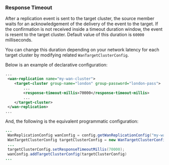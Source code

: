 
### Response Timeout

After a replication event is sent to the target cluster, the source member waits for an acknowledgement of the delivery of the event to the target.
If the confirmation is not received inside a timeout duration window, the event is resent to the target cluster. Default value of this duration is `60000` milliseconds.

You can change this duration depending on your network latency for each target cluster by modifying related `WanTargetClusterConfig`.

Below is an example of declarative configuration:

```xml
...
 <wan-replication name="my-wan-cluster">
    <target-cluster group-name="london" group-password="london-pass">
        ...
        <response-timeout-millis>70000</response-timeout-millis>
        ...
    </target-cluster>
 </wan-replication>
...
```

And, the following is the equivalent programmatic configuration:

```java
...
 WanReplicationConfig wanConfig = config.getWanReplicationConfig("my-wan-cluster");
 WanTargetClusterConfig targetClusterConfig = new WanTargetClusterConfig();
 ...
 targetClusterConfig.setResponseTimeoutMillis(70000);
 wanConfig.addTargetClusterConfig(targetClusterConfig)
...
``` 

